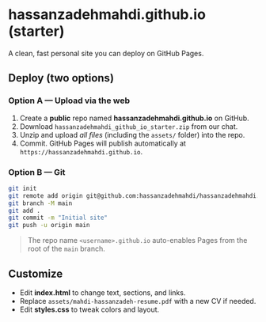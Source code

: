 # hassanzadehmahdi.github.io (starter)

A clean, fast personal site you can deploy on GitHub Pages.

## Deploy (two options)

### Option A — Upload via the web
1. Create a **public** repo named **hassanzadehmahdi.github.io** on GitHub.
2. Download `hassanzadehmahdi_github_io_starter.zip` from our chat.
3. Unzip and upload *all files* (including the `assets/` folder) into the repo.
4. Commit. GitHub Pages will publish automatically at `https://hassanzadehmahdi.github.io`.

### Option B — Git
```bash
git init
git remote add origin git@github.com:hassanzadehmahdi/hassanzadehmahdi.github.io.git
git branch -M main
git add .
git commit -m "Initial site"
git push -u origin main
```
> The repo name `<username>.github.io` auto-enables Pages from the root of the `main` branch.

## Customize
- Edit **index.html** to change text, sections, and links.
- Replace `assets/mahdi-hassanzadeh-resume.pdf` with a new CV if needed.
- Edit **styles.css** to tweak colors and layout.
